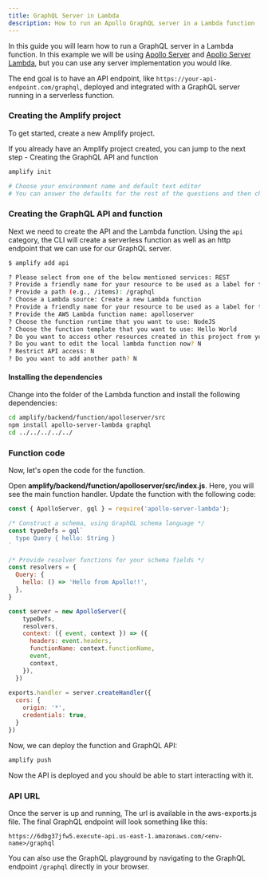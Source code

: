 ```yaml
---
title: GraphQL Server in Lambda
description: How to run an Apollo GraphQL server in a Lambda function
---
```


In this guide you will learn how to run a GraphQL server in a Lambda function. In this example we will be using [Apollo Server](https://www.apollographql.com/docs/) and [Apollo Server Lambda](https://github.com/apollographql/apollo-server/tree/master/packages/apollo-server-lambda), but you can use any server implementation you would like.

The end goal is to have an API endpoint, like `https://your-api-endpoint.com/graphql`, deployed and integrated with a GraphQL server running in a serverless function.

### Creating the Amplify project

To get started, create a new Amplify project.

<amplify-callout>

If you already have an Amplify project created, you can jump to the next step - Creating the GraphQL API and function

</amplify-callout>

```sh
amplify init

# Choose your environment name and default text editor
# You can answer the defaults for the rest of the questions and then choose the profile you created when you ran amplify configure
```

### Creating the GraphQL API and function

Next we need to create the API and the Lambda function. Using the `api` category, the CLI will create a serverless function as well as an http endpoint that we can use for our GraphQL server.

```sh
$ amplify add api

? Please select from one of the below mentioned services: REST
? Provide a friendly name for your resource to be used as a label for this category in the project: apolloapi
? Provide a path (e.g., /items): /graphql
? Choose a Lambda source: Create a new Lambda function
? Provide a friendly name for your resource to be used as a label for this category in the project: apolloserver
? Provide the AWS Lambda function name: apolloserver
? Choose the function runtime that you want to use: NodeJS
? Choose the function template that you want to use: Hello World
? Do you want to access other resources created in this project from your Lambda function? N
? Do you want to edit the local lambda function now? N
? Restrict API access: N
? Do you want to add another path? N
```

#### Installing the dependencies

Change into the folder of the Lambda function and install the following dependencies:

```sh
cd amplify/backend/function/apolloserver/src
npm install apollo-server-lambda graphql
cd ../../../../../
```

### Function code

Now, let's open the code for the function.

Open __amplify/backend/function/apolloserver/src/index.js__. Here, you will see the main function handler. Update the function with the following code:

```javascript
const { ApolloServer, gql } = require('apollo-server-lambda');

/* Construct a schema, using GraphQL schema language */
const typeDefs = gql`
  type Query { hello: String }
`

/* Provide resolver functions for your schema fields */
const resolvers = {
  Query: {
    hello: () => 'Hello from Apollo!!',
  },
}

const server = new ApolloServer({
    typeDefs,
    resolvers,
    context: ({ event, context }) => ({
      headers: event.headers,
      functionName: context.functionName,
      event,
      context,
    }),
  })
  
exports.handler = server.createHandler({
  cors: {
    origin: '*',
    credentials: true,
  }
})
```

Now, we can deploy the function and GraphQL API:

```sh
amplify push
```

Now the API is deployed and you should be able to start interacting with it.

### API URL

Once the server is up and running, The url is available in the aws-exports.js file. The final GraphQL endpoint will look something like this:

```
https://6dbg37jfw5.execute-api.us-east-1.amazonaws.com/<env-name>/graphql
```

You can also use the GraphQL playground by navigating to the GraphQL endpoint `/graphql` directly in your browser.
